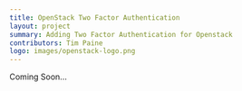 ```yaml
---
title: OpenStack Two Factor Authentication 
layout: project
summary: Adding Two Factor Authentication for Openstack
contributors: Tim Paine
logo: images/openstack-logo.png
---
```

Coming Soon...
